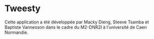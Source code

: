 # Tweesty

Cette application a été développée par Macky Dieng, Steeve Tsamba et Baptiste Vannesson dans le cadre du M2-DNR2I à l'université de Caen Normandie.
